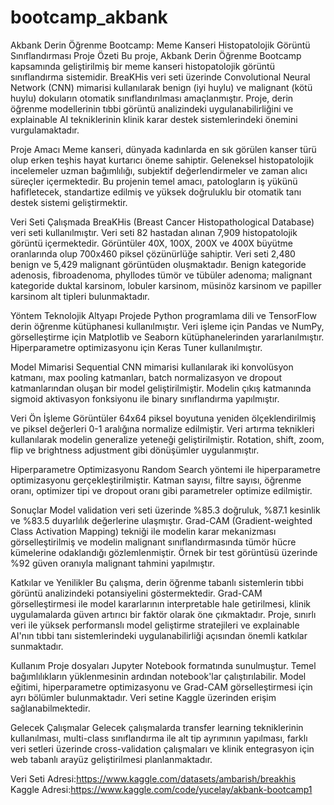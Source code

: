 # bootcamp_akbank

Akbank Derin Öğrenme Bootcamp: Meme Kanseri Histopatolojik Görüntü Sınıflandırması
Proje Özeti
Bu proje, Akbank Derin Öğrenme Bootcamp kapsamında geliştirilmiş bir meme kanseri histopatolojik görüntü sınıflandırma sistemidir. BreaKHis veri seti üzerinde Convolutional Neural Network (CNN) mimarisi kullanılarak benign (iyi huylu) ve malignant (kötü huylu) dokuların otomatik sınıflandırılması amaçlanmıştır. Proje, derin öğrenme modellerinin tıbbi görüntü analizindeki uygulanabilirliğini ve explainable AI tekniklerinin klinik karar destek sistemlerindeki önemini vurgulamaktadır.

Proje Amacı
Meme kanseri, dünyada kadınlarda en sık görülen kanser türü olup erken teşhis hayat kurtarıcı öneme sahiptir. Geleneksel histopatolojik incelemeler uzman bağımlılığı, subjektif değerlendirmeler ve zaman alıcı süreçler içermektedir. Bu projenin temel amacı, patologların iş yükünü hafifletecek, standartize edilmiş ve yüksek doğruluklu bir otomatik tanı destek sistemi geliştirmektir.

Veri Seti
Çalışmada BreaKHis (Breast Cancer Histopathological Database) veri seti kullanılmıştır. Veri seti 82 hastadan alınan 7,909 histopatolojik görüntü içermektedir. Görüntüler 40X, 100X, 200X ve 400X büyütme oranlarında olup 700x460 piksel çözünürlüğe sahiptir. Veri seti 2,480 benign ve 5,429 malignant görüntüden oluşmaktadır. Benign kategoride adenosis, fibroadenoma, phyllodes tümör ve tübüler adenoma; malignant kategoride duktal karsinom, lobuler karsinom, müsinöz karsinom ve papiller karsinom alt tipleri bulunmaktadır.

Yöntem
Teknolojik Altyapı
Projede Python programlama dili ve TensorFlow derin öğrenme kütüphanesi kullanılmıştır. Veri işleme için Pandas ve NumPy, görselleştirme için Matplotlib ve Seaborn kütüphanelerinden yararlanılmıştır. Hiperparametre optimizasyonu için Keras Tuner kullanılmıştır.

Model Mimarisi
Sequential CNN mimarisi kullanılarak iki konvolüsyon katmanı, max pooling katmanları, batch normalizasyon ve dropout katmanlarından oluşan bir model geliştirilmiştir. Modelin çıkış katmanında sigmoid aktivasyon fonksiyonu ile binary sınıflandırma yapılmıştır.

Veri Ön İşleme
Görüntüler 64x64 piksel boyutuna yeniden ölçeklendirilmiş ve piksel değerleri 0-1 aralığına normalize edilmiştir. Veri artırma teknikleri kullanılarak modelin generalize yeteneği geliştirilmiştir. Rotation, shift, zoom, flip ve brightness adjustment gibi dönüşümler uygulanmıştır.

Hiperparametre Optimizasyonu
Random Search yöntemi ile hiperparametre optimizasyonu gerçekleştirilmiştir. Katman sayısı, filtre sayısı, öğrenme oranı, optimizer tipi ve dropout oranı gibi parametreler optimize edilmiştir.

Sonuçlar
Model validation veri seti üzerinde %85.3 doğruluk, %87.1 kesinlik ve %83.5 duyarlılık değerlerine ulaşmıştır. Grad-CAM (Gradient-weighted Class Activation Mapping) tekniği ile modelin karar mekanizması görselleştirilmiş ve modelin malignant sınıflandırmasında tümör hücre kümelerine odaklandığı gözlemlenmiştir. Örnek bir test görüntüsü üzerinde %92 güven oranıyla malignant tahmini yapılmıştır.

Katkılar ve Yenilikler
Bu çalışma, derin öğrenme tabanlı sistemlerin tıbbi görüntü analizindeki potansiyelini göstermektedir. Grad-CAM görselleştirmesi ile model kararlarının interpretable hale getirilmesi, klinik uygulamalarda güven artırıcı bir faktör olarak öne çıkmaktadır. Proje, sınırlı veri ile yüksek performanslı model geliştirme stratejileri ve explainable AI'nın tıbbi tanı sistemlerindeki uygulanabilirliği açısından önemli katkılar sunmaktadır.

Kullanım
Proje dosyaları Jupyter Notebook formatında sunulmuştur. Temel bağımlılıkların yüklenmesinin ardından notebook'lar çalıştırılabilir. Model eğitimi, hiperparametre optimizasyonu ve Grad-CAM görselleştirmesi için ayrı bölümler bulunmaktadır. Veri setine Kaggle üzerinden erişim sağlanabilmektedir.

Gelecek Çalışmalar
Gelecek çalışmalarda transfer learning tekniklerinin kullanılması, multi-class sınıflandırma ile alt tip ayrımının yapılması, farklı veri setleri üzerinde cross-validation çalışmaları ve klinik entegrasyon için web tabanlı arayüz geliştirilmesi planlanmaktadır.

Veri Seti Adresi:https://www.kaggle.com/datasets/ambarish/breakhis
Kaggle Adresi:https://www.kaggle.com/code/yucelay/akbank-bootcamp1
